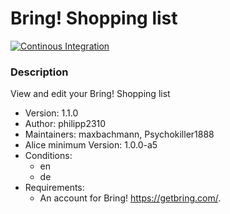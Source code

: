 # Bring! Shopping list

[![Continous Integration](https://gitlab.com/project-alice-assistant/skills/skill_BringShoppingList/badges/master/pipeline.svg)](https://gitlab.com/project-alice-assistant/skills/skill_BringShoppingList/pipelines/latest)

### Description
View and edit your Bring! Shopping list

- Version: 1.1.0
- Author: philipp2310
- Maintainers: maxbachmann, Psychokiller1888
- Alice minimum Version: 1.0.0-a5
- Conditions:
  - en
  - de
- Requirements:
  - An account for Bring! https://getbring.com/.
